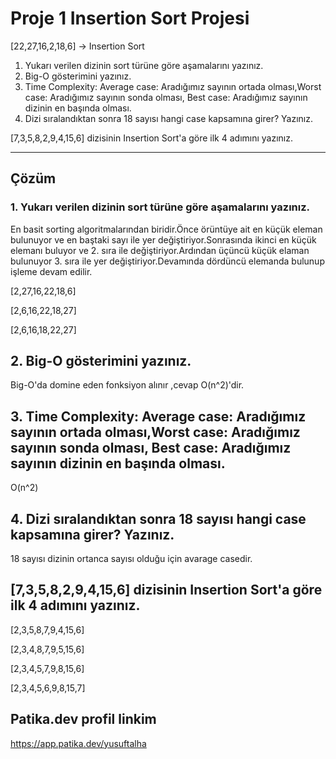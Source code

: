# Proje 1 Insertion Sort Projesi

[22,27,16,2,18,6] -> Insertion Sort

1. Yukarı verilen dizinin sort türüne göre aşamalarını yazınız.
2. Big-O gösterimini yazınız.
3. Time Complexity: Average case: Aradığımız sayının ortada olması,Worst case: Aradığımız sayının sonda olması, Best case: Aradığımız sayının dizinin en başında olması.
4. Dizi sıralandıktan sonra 18 sayısı hangi case kapsamına girer? Yazınız.

[7,3,5,8,2,9,4,15,6] dizisinin Insertion Sort'a göre ilk 4 adımını yazınız.

---

## Çözüm

### 1. Yukarı verilen dizinin sort türüne göre aşamalarını yazınız.

En basit sorting algoritmalarından biridir.Önce örüntüye ait en küçük eleman bulunuyor ve en baştaki sayı ile yer değiştiriyor.Sonrasında ikinci en küçük elemanı buluyor ve 2. sıra ile değiştiriyor.Ardından üçüncü küçük elaman bulunuyor 3. sıra ile yer değiştiriyor.Devamında dördüncü elemanda bulunup işleme devam edilir.

[2,27,16,22,18,6]

[2,6,16,22,18,27]

[2,6,16,18,22,27]

## 2. Big-O gösterimini yazınız.

Big-O'da domine eden fonksiyon alınır ,cevap O(n^2)'dir.

## 3. Time Complexity: Average case: Aradığımız sayının ortada olması,Worst case: Aradığımız sayının sonda olması, Best case: Aradığımız sayının dizinin en başında olması.

O(n^2)

## 4. Dizi sıralandıktan sonra 18 sayısı hangi case kapsamına girer? Yazınız.

18 sayısı dizinin ortanca sayısı olduğu için avarage casedir.

## [7,3,5,8,2,9,4,15,6] dizisinin Insertion Sort'a göre ilk 4 adımını yazınız.

[2,3,5,8,7,9,4,15,6]

[2,3,4,8,7,9,5,15,6]

[2,3,4,5,7,9,8,15,6]

[2,3,4,5,6,9,8,15,7]

## Patika.dev profil linkim
https://app.patika.dev/yusuftalha

